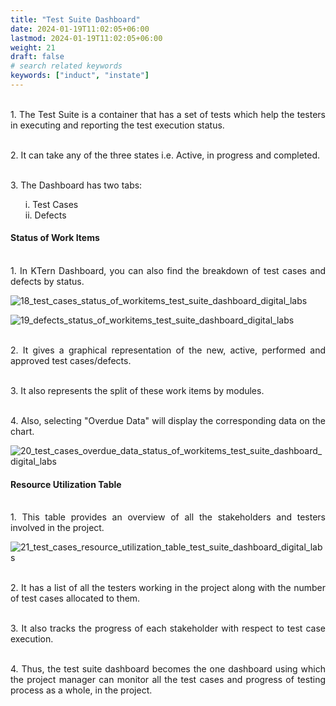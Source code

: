 ```yaml
---
title: "Test Suite Dashboard"
date: 2024-01-19T11:02:05+06:00
lastmod: 2024-01-19T11:02:05+06:00
weight: 21
draft: false
# search related keywords
keywords: ["induct", "instate"]
---
```

<div style='text-align: justify;'>

</br>1. The Test Suite is a container that has a set of tests which help the testers in executing and reporting the test execution status. 

</br>2. It can take any of the three states i.e. Active, in progress and completed. 

</br>3. The Dashboard has two tabs:
<ul>
i. Test Cases</br>
ii. Defects</br>
</ul>

#### Status of Work Items

</br>1. In KTern Dashboard, you can also find the breakdown of test cases and defects by status. 

![18_test_cases_status_of_workitems_test_suite_dashboard_digital_labs](https://storage.googleapis.com/ktern-public-files/product-documentation/Digital%20Labs/18_test_cases_status_of_workitems_test_suite_dashboard_digital_labs.png)

![19_defects_status_of_workitems_test_suite_dashboard_digital_labs](https://storage.googleapis.com/ktern-public-files/product-documentation/Digital%20Labs/19_defects_status_of_workitems_test_suite_dashboard_digital_labs.png)

</br>2. It gives a graphical representation of the new, active, performed and approved test cases/defects. 

</br>3. It also represents the split of these work items by modules.

</br>4. Also, selecting "Overdue Data" will display the corresponding data on the chart.

![20_test_cases_overdue_data_status_of_workitems_test_suite_dashboard_digital_labs](https://storage.googleapis.com/ktern-public-files/product-documentation/Digital%20Labs/20_test_cases_overdue_data_status_of_workitems_test_suite_dashboard_digital_labs.png)

#### Resource Utilization Table

</br>1. This table provides an overview of all the stakeholders and testers involved in the project. 

![21_test_cases_resource_utilization_table_test_suite_dashboard_digital_labs](https://storage.googleapis.com/ktern-public-files/product-documentation/Digital%20Labs/21_test_cases_resource_utilization_table_test_suite_dashboard_digital_labs.png)

</br>2. It has a list of all the testers working in the project along with the number of test cases allocated to them. 

</br>3. It also tracks the progress of each stakeholder with respect to test case execution.

</br>4. Thus, the test suite dashboard becomes the one dashboard using which the project manager can monitor all the test cases and progress of testing process as a whole, in the project.

</div>